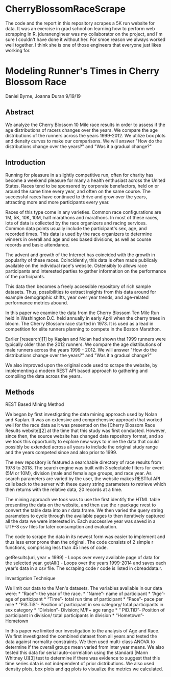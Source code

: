 # CherryBlossomRaceScrape

The code and the report in this repository scrapes a 5K run website for data.  It was an exercise in grad school on learning how to perform web scrapping in R.  jduranengineer was my collaborator on the project, and I'm sure I couldn't have done it without her.  For smoe reason we always worked well together.  I think she is one of those engineers that everyone just likes working for.


# Modeling Runner's Times in Cherry Blossom Race

Daniel Byrne, Joanna Duran
9/19/19

## Abstract

We analyze the Cherry Blossom 10 Mile race results in order to assess if the age distributions of racers changes over the years. We compare the age distributions of the runners across the years 1999-2012. We utilize box plots and density curves to make our comparisons. We will answer "How do the distributions change over the years?" and "Was it a gradual change?"

## Introduction

Running for pleasure in a slightly competitive run, often for charity has become a weekend pleasure for many a health enthusiast across the United States. Races tend to be sponsored by corporate benefactors, held on or around the same time every year, and often on the same course. The successful races have continued to thrive and grow over the years, attracting more and more participants every year.

Races of this type come in any varieties. Common race configurations are 1M, 5K, 10K, 10M, half marathons and marathons. In most of these races, lots of data is collected by the race organizers and racing services. Common data points usually include the participant's sex, age, and recorded times. This data is used by the race organizers to determine winners in overall and age and sex based divisions, as well as course records and basic attendance.

The advent and growth of the Internet has coincided with the growth in popularity of these races. Coincidently, this data is often made publicaly available on the individual race's website. Ostensibly to allows race participants and interested parties to gather information on the performance of the participants.

This data then becomes a freely accessible repository of rich sample datasets. Thus, possibilities to extract insights from this data around for example demographic shifts, year over year trends, and age-related performance metrics abound.

In this paper we examine the data from the Cherry Blossom Ten Mile Run held in Washington D.C. held annually in early April when the cherry trees in bloom. The Cherry Blossom race started in 1973. It is used as a lead in competition for elite runners planning to compete in the Boston Marathon.

Earlier [research][1] by Kaplan and Nolan had shown that 1999 runners were typically older than the 2012 runners. We compare the age distributions of male runners across the years 1999 - 2012. We will answer "How do the distributions change over the years?" and "Was it a gradual change?"

We also improved upon the original code used to scrape the website, by implementing a modern REST API based approach to gathering and compiling the data across the years.

## Methods

REST Based Mining Method

We began by first investigating the data mining approach used by Nolan and Kaplan. It was an extensive and comprehensive approach that worked well for the race data as it was presented on the [Cherry Blossom Race Results website][2] at the time that this study was first conducted. However, since then, the source website has changed data repository format, and so we took this opportunity to explore new ways to mine the data that could possibly be extended across all years to include the original study range and the years competed since and also prior to 1999.

The new repository is featured a searchable directory of race results from 1978 to 2018. The search engine was built with 3 selectable filters for event (5M or 10M), division (male and female age groups, and race year. As search parameters are varied by the user, the website makes RESTful API calls back to the server with these query string parameters to retrieve which then returns with the relative data, 20 records at a time.

The mining approach we took was to use the first identify the HTML table presenting the data on the website, and then use the r package rvest to convert the table data into an r data.frame. We then varied the query string parameters to cycle through the available pages to then iteratively captured all the data we were interested in. Each successive year was saved in a UTF-8 csv files for later consumption and evaluation.

The code to scrape the data in its newest form was easier to implement and thus less error prone than the original. The code consists of 2 simple r functions, comprising less than 45 lines of code.

getResults(uri, year = 1999) - Loops over every available page of data for the selected year.
getAll() - Loops over the years 1999-2014 and saves each year's data in a csv file.
The scraping code r code is listed in cbreaddata.r.

Investigation Technique

We limit our data to the Men's datasets. The variables available in our data were: * “Race”- the year of the race. * “Name”- name of participant * “Age”- age of participant * “Time”- total run time of participant * “Pace”- pace per mile * “PiS.TiS”- Position of participant in sex category/ total participants in sex category * “Division”- Division; M/F+ age range * “ PiD.TiD”- Position of participant in division/ total participants in division * “Hometown”- Hometown

In this paper we limited our investigation to the analysis of Age and Race. We first investigated the combined dataset from all years and tested the data against normality constraints. We then used multi-class ANOVA to determine if the overall groups mean varied from inter year means. We also tested this data for serial auto-correlation using the standard [Mann Whitney U][3] test to determine if there was evidence to suggest that this time series data is not independent of prior distributions. We also used density plots, box plots and qq plots to visualize the metrics we calculated.


 
